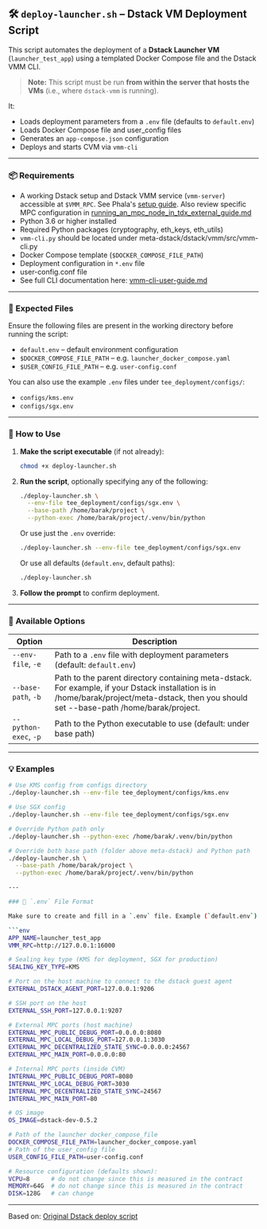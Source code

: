 ## 🛠 `deploy-launcher.sh` – Dstack VM Deployment Script

This script automates the deployment of a **Dstack Launcher VM** (`launcher_test_app`) using a templated Docker Compose file and the Dstack VMM CLI.

> **Note:** This script must be run **from within the server that hosts the VMs** (i.e., where `dstack-vmm` is running).

It:

- Loads deployment parameters from a `.env` file (defaults to `default.env`)
- Loads Docker Compose file and user\_config files
- Generates an `app-compose.json` configuration
- Deploys and starts CVM  via `vmm-cli`

---

### 📦 Requirements

- A working Dstack setup and Dstack VMM service (`vmm-server`) accessible at `$VMM_RPC`.
See Phala's [setup guide](https://github.com/Dstack-TEE/dstack).
Also review specific MPC configuration in [running_an_mpc_node_in_tdx_external_guide.md](https://github.com/near/mpc/blob/main/docs/running_an_mpc_node_in_tdx_external_guide.md#mpc-node-setup-and-deployment)
- Python 3.6 or higher installed
- Required Python packages (cryptography, eth_keys, eth_utils)
- `vmm-cli.py` should be located under meta-dstack/dstack/vmm/src/vmm-cli.py
- Docker Compose template (`$DOCKER_COMPOSE_FILE_PATH`)
- Deployment configuration in `*.env` file
- user-config.conf file
- See full CLI documentation here: [vmm-cli-user-guide.md](https://github.com/Dstack-TEE/dstack/blob/master/docs/vmm-cli-user-guide.md)

---

### 📂 Expected Files

Ensure the following files are present in the working directory before running the script:

- `default.env` – default environment configuration
- `$DOCKER_COMPOSE_FILE_PATH` – e.g. `launcher_docker_compose.yaml`
- `$USER_CONFIG_FILE_PATH` – e.g. `user-config.conf`

You can also use the example `.env` files under `tee_deployment/configs/`:

- `configs/kms.env`
- `configs/sgx.env`

---

### 🚀 How to Use

1. **Make the script executable** (if not already):

   ```bash
   chmod +x deploy-launcher.sh
   ```

2. **Run the script**, optionally specifying any of the following:

   ```bash
   ./deploy-launcher.sh \
     --env-file tee_deployment/configs/sgx.env \
     --base-path /home/barak/project \
     --python-exec /home/barak/project/.venv/bin/python
   ```

   Or use just the `.env` override:

   ```bash
   ./deploy-launcher.sh --env-file tee_deployment/configs/sgx.env
   ```

   Or use all defaults (`default.env`, default paths):

   ```bash
   ./deploy-launcher.sh
   ```

3. **Follow the prompt** to confirm deployment.

---

### 🔧 Available Options

| Option                | Description                                                               |
| --------------------- | ------------------------------------------------------------------------- |
| `--env-file`, `-e`    | Path to a `.env` file with deployment parameters (default: `default.env`) |
| `--base-path`, `-b`   | Path to the parent directory containing meta-dstack. For example, if your Dstack installation is in /home/barak/project/meta-dstack, then you should set --base-path /home/barak/project.  |
| `--python-exec`, `-p` | Path to the Python executable to use (default: under base path)           |

---

### 💡 Examples

```bash
# Use KMS config from configs directory
./deploy-launcher.sh --env-file tee_deployment/configs/kms.env

# Use SGX config
./deploy-launcher.sh --env-file tee_deployment/configs/sgx.env

# Override Python path only
./deploy-launcher.sh --python-exec /home/barak/.venv/bin/python

# Override both base path (folder above meta-dstack) and Python path
./deploy-launcher.sh \
  --base-path /home/barak/project \
  --python-exec /home/barak/project/.venv/bin/python

---

### 📄 `.env` File Format

Make sure to create and fill in a `.env` file. Example (`default.env`):

```env
APP_NAME=launcher_test_app
VMM_RPC=http://127.0.0.1:16000

# Sealing key type (KMS for deployment, SGX for production)
SEALING_KEY_TYPE=KMS

# Port on the host machine to connect to the dstack guest agent
EXTERNAL_DSTACK_AGENT_PORT=127.0.0.1:9206

# SSH port on the host
EXTERNAL_SSH_PORT=127.0.0.1:9207

# External MPC ports (host machine)
EXTERNAL_MPC_PUBLIC_DEBUG_PORT=0.0.0.0:8080
EXTERNAL_MPC_LOCAL_DEBUG_PORT=127.0.0.1:3030
EXTERNAL_MPC_DECENTRALIZED_STATE_SYNC=0.0.0.0:24567
EXTERNAL_MPC_MAIN_PORT=0.0.0.0:80

# Internal MPC ports (inside CVM)
INTERNAL_MPC_PUBLIC_DEBUG_PORT=8080
INTERNAL_MPC_LOCAL_DEBUG_PORT=3030
INTERNAL_MPC_DECENTRALIZED_STATE_SYNC=24567
INTERNAL_MPC_MAIN_PORT=80

# OS image
OS_IMAGE=dstack-dev-0.5.2

# Path of the launcher docker_compose_file
DOCKER_COMPOSE_FILE_PATH=launcher_docker_compose.yaml
# Path of the user_config file
USER_CONFIG_FILE_PATH=user-config.conf

# Resource configuration (defaults shown):
VCPU=8      # do not change since this is measured in the contract
MEMORY=64G  # do not change since this is measured in the contract
DISK=128G   # can change
```

---

Based on: [Original Dstack deploy script](https://github.com/Dstack-TEE/dstack/blob/be9d0476a63e937eda4c13659547a25088393394/kms/dstack-app/deploy-to-vmm.sh)
